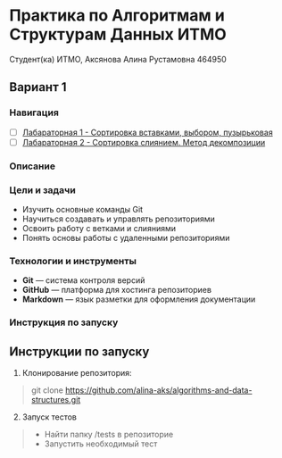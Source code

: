 # Практика по Алгоритмам и Cтруктурам Данных ИТМО 

Студент(ка) ИТМО,  Аксянова Алина Рустамовна 464950 
## Вариант 1

### Навигация

- [ ] [Лабараторная 1 - Сортировка вставками, выбором, пузырьковая ](lab1/README.md)
- [ ] [Лабараторная 2 - Сортировка слиянием. Метод декомпозиции ](lab2/README.md)
  
### Описание 

### Цели и задачи

- Изучить основные команды Git
- Научиться создавать и управлять репозиториями
- Освоить работу с ветками и слияниями
- Понять основы работы с удаленными репозиториями

### Технологии и инструменты

- **Git** — система контроля версий
- **GitHub** — платформа для хостинга репозиториев
- **Markdown** — язык разметки для оформления документации

### Инструкция по запуску

## Инструкции по запуску
1. Клонирование репозитория:
> git clone https://github.com/alina-aks/algorithms-and-data-structures.git

2. Запуск тестов
> - Найти папку /tests в репозиторие
> - Запустить необходимый тест
